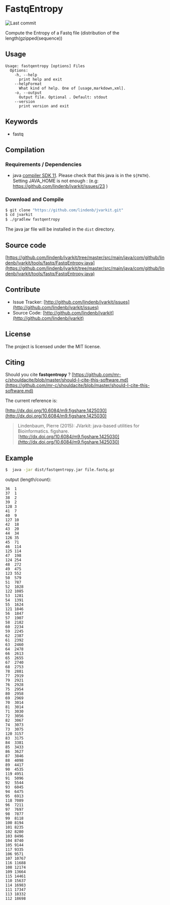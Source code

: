 # FastqEntropy

![Last commit](https://img.shields.io/github/last-commit/lindenb/jvarkit.png)

Compute the Entropy of a Fastq file (distribution of the length(gzipped(sequence))


## Usage

```
Usage: fastqentropy [options] Files
  Options:
    -h, --help
      print help and exit
    --helpFormat
      What kind of help. One of [usage,markdown,xml].
    -o, --output
      Output file. Optional . Default: stdout
    --version
      print version and exit

```


## Keywords

 * fastq


## Compilation

### Requirements / Dependencies

* java [compiler SDK 11](https://jdk.java.net/11/). Please check that this java is in the `${PATH}`. Setting JAVA_HOME is not enough : (e.g: https://github.com/lindenb/jvarkit/issues/23 )


### Download and Compile

```bash
$ git clone "https://github.com/lindenb/jvarkit.git"
$ cd jvarkit
$ ./gradlew fastqentropy
```

The java jar file will be installed in the `dist` directory.

## Source code 

[https://github.com/lindenb/jvarkit/tree/master/src/main/java/com/github/lindenb/jvarkit/tools/fastq/FastqEntropy.java](https://github.com/lindenb/jvarkit/tree/master/src/main/java/com/github/lindenb/jvarkit/tools/fastq/FastqEntropy.java)


## Contribute

- Issue Tracker: [http://github.com/lindenb/jvarkit/issues](http://github.com/lindenb/jvarkit/issues)
- Source Code: [http://github.com/lindenb/jvarkit](http://github.com/lindenb/jvarkit)

## License

The project is licensed under the MIT license.

## Citing

Should you cite **fastqentropy** ? [https://github.com/mr-c/shouldacite/blob/master/should-I-cite-this-software.md](https://github.com/mr-c/shouldacite/blob/master/should-I-cite-this-software.md)

The current reference is:

[http://dx.doi.org/10.6084/m9.figshare.1425030](http://dx.doi.org/10.6084/m9.figshare.1425030)

> Lindenbaum, Pierre (2015): JVarkit: java-based utilities for Bioinformatics. figshare.
> [http://dx.doi.org/10.6084/m9.figshare.1425030](http://dx.doi.org/10.6084/m9.figshare.1425030)


## Example

```bash
$  java -jar dist/fastqentropy.jar file.fastq.gz
```
output (length/count):
```
36	1
37	1
38	2
39	2
128	3
41	7
40	9
127	10
42	18
43	20
44	34
126	35
45	71
46	114
125	114
47	198
124	254
48	272
49	475
123	552
50	579
51	787
52	1028
122	1085
53	1281
54	1391
55	1624
121	1846
56	1847
57	1907
58	2182
60	2234
59	2245
62	2387
61	2392
63	2460
64	2478
66	2613
65	2655
67	2740
68	2753
78	2881
77	2919
79	2921
76	2928
75	2954
80	2958
69	2969
70	3014
81	3014
71	3030
72	3056
82	3067
74	3073
73	3075
120	3157
83	3175
84	3381
85	3433
86	3627
87	3846
88	4098
89	4417
90	4535
119	4951
91	5096
92	5544
93	6045
94	6475
95	6913
118	7089
96	7211
97	7697
98	7877
99	8118
100	8194
101	8235
102	8280
103	8496
104	8740
105	9144
117	9335
106	9571
107	10767
116	11688
108	12174
109	13664
115	14461
110	15637
114	16983
111	17347
113	18332
112	18698
```
